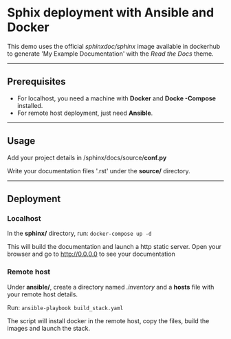 # Sphix deployment with Ansible and Docker

This demo uses the official *sphinxdoc/sphinx* image available in dockerhub to generate 'My Example Documentation' with the *Read the Docs* theme.

---
## Prerequisites

* For localhost, you need a machine with **Docker** and **Docke -Compose** installed.
* For remote host deployment, just need **Ansible**.

---
## Usage
Add your project details in /sphinx/docs/source/**conf.py**

Write your documentation files '.rst' under the **source/** directory.

---
## Deployment

### Localhost

In the **sphinx/** directory, run:
`docker-compose up -d`

This will build the documentation and launch a http static server. Open your browser and go to http://0.0.0.0 to see your documentation

### Remote host
Under **ansible/**, create a directory named *.inventory* and a **hosts** file with your remote host details.

Run: `ansible-playbook build_stack.yaml`

The script will install docker in the remote host, copy the files, build the images and launch the stack.
